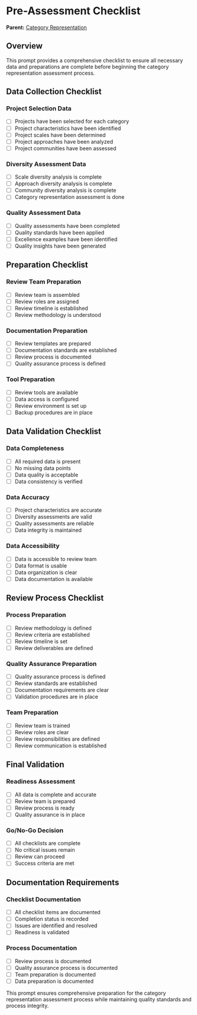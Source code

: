 # Pre-Assessment Checklist

**Parent:** [Category Representation](README.md)

## Overview

This prompt provides a comprehensive checklist to ensure all necessary data and preparations are complete before beginning the category representation assessment process.

## Data Collection Checklist

### Project Selection Data
- [ ] Projects have been selected for each category
- [ ] Project characteristics have been identified
- [ ] Project scales have been determined
- [ ] Project approaches have been analyzed
- [ ] Project communities have been assessed

### Diversity Assessment Data
- [ ] Scale diversity analysis is complete
- [ ] Approach diversity analysis is complete
- [ ] Community diversity analysis is complete
- [ ] Category representation assessment is done

### Quality Assessment Data
- [ ] Quality assessments have been completed
- [ ] Quality standards have been applied
- [ ] Excellence examples have been identified
- [ ] Quality insights have been generated

## Preparation Checklist

### Review Team Preparation
- [ ] Review team is assembled
- [ ] Review roles are assigned
- [ ] Review timeline is established
- [ ] Review methodology is understood

### Documentation Preparation
- [ ] Review templates are prepared
- [ ] Documentation standards are established
- [ ] Review process is documented
- [ ] Quality assurance process is defined

### Tool Preparation
- [ ] Review tools are available
- [ ] Data access is configured
- [ ] Review environment is set up
- [ ] Backup procedures are in place

## Data Validation Checklist

### Data Completeness
- [ ] All required data is present
- [ ] No missing data points
- [ ] Data quality is acceptable
- [ ] Data consistency is verified

### Data Accuracy
- [ ] Project characteristics are accurate
- [ ] Diversity assessments are valid
- [ ] Quality assessments are reliable
- [ ] Data integrity is maintained

### Data Accessibility
- [ ] Data is accessible to review team
- [ ] Data format is usable
- [ ] Data organization is clear
- [ ] Data documentation is available

## Review Process Checklist

### Process Preparation
- [ ] Review methodology is defined
- [ ] Review criteria are established
- [ ] Review timeline is set
- [ ] Review deliverables are defined

### Quality Assurance Preparation
- [ ] Quality assurance process is defined
- [ ] Review standards are established
- [ ] Documentation requirements are clear
- [ ] Validation procedures are in place

### Team Preparation
- [ ] Review team is trained
- [ ] Review roles are clear
- [ ] Review responsibilities are defined
- [ ] Review communication is established

## Final Validation

### Readiness Assessment
- [ ] All data is complete and accurate
- [ ] Review team is prepared
- [ ] Review process is ready
- [ ] Quality assurance is in place

### Go/No-Go Decision
- [ ] All checklists are complete
- [ ] No critical issues remain
- [ ] Review can proceed
- [ ] Success criteria are met

## Documentation Requirements

### Checklist Documentation
- [ ] All checklist items are documented
- [ ] Completion status is recorded
- [ ] Issues are identified and resolved
- [ ] Readiness is validated

### Process Documentation
- [ ] Review process is documented
- [ ] Quality assurance process is documented
- [ ] Team preparation is documented
- [ ] Data preparation is documented

This prompt ensures comprehensive preparation for the category representation assessment process while maintaining quality standards and process integrity.
